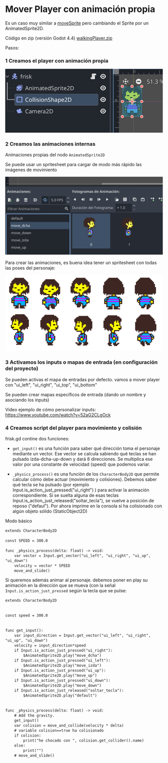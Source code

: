 # Mover Player con animación propia 

Es un caso muy similar a [moveSprite](../moveSprite) pero cambiando el Sprite por un AnimatedSprite2D.

Código en zip (versión Godot 4.4) [walkingPlayer.zip](walking_player.zip)

Pasos: 

### 1  Creamos el player con animación propia

![player](animatedPlayer.png)

### 2 Creamos las animaciones internas

Animaciones propias del nodo ``AnimatedSprite2D``

Se puede usar un spritesheet para cargar de modo más rápido las imágenes de movimiento 

![player](animations.png)

Para crear las animaciones, es buena idea tener un spritesheet con todas las poses del personaje: 

![spritesheet](frisk_spritesheet.png)



### 3 Activamos los inputs o mapas de entrada (en configuración del proyecto)

Se pueden activas el mapa de entradas por defecto. vamos a mover player con "ui_left", "ui_right", "ui_top", "ui_bottom"

Se pueden crear mapas específicos de entrada (dando un nombre y asociando los inputs) 

Video ejemplo de cómo personalizar inputs: https://www.youtube.com/watch?v=52aG2CLgOck 

### 4 Creamos script del player para movimiento y colisión 

frisk.gd contine dos funciones: 

- ``get_input()`` es una función para saber qué dirección toma el personaje mediante un vector. Ese vector se calcula sabiendo qué teclas se han pulsado izda-dcha-up-down y dará 8 direcciones. Se multiplica ese valor por una constante de velocidad (speed) que podemos variar. 

- ``_physics_process()`` es una función de los ``CharacterBody2D`` que permite calcular cómo debe actuar (movimiento y colisiones). Debemos saber qué tecla se ha pulsado (por ejemplo Input.is_action_just_pressed("ui_right") ) para activar la animación correspondiente. Si se suelta alguna de esas teclas Input.is_action_just_released("soltar_tecla"), se vuelve a posición de reposo ("defaul"). Por ahora imprime en la consola si ha colisionado con algún objeto sólido (StaticObject2D)


Modo básico 
```
extends CharacterBody2D

const SPEED = 300.0

func _physics_process(delta: float) -> void:
	var vector = Input.get_vector("ui_left", "ui_right", "ui_up", "ui_down")
	velocity = vector * SPEED
	move_and_slide()
```

Si queremos además animar al personaje. debemos poner en play su animación en la dirección que se mueva (con la señal ``Input.is_action_just_pressed`` según la tecla que se pulse: 


```
extends CharacterBody2D


const speed = 300.0


func get_input():
	var input_direction = Input.get_vector("ui_left", "ui_right", "ui_up", "ui_down")
	velocity = input_direction*speed
	if Input.is_action_just_pressed("ui_right"):
		$AnimatedSprite2D.play("move_dcha")
	if Input.is_action_just_pressed("ui_left"):
		$AnimatedSprite2D.play("move_izda")
	if Input.is_action_just_pressed("ui_up"):
		$AnimatedSprite2D.play("move_up")
	if Input.is_action_just_pressed("ui_down"):
		$AnimatedSprite2D.play("move_down")
	if Input.is_action_just_released("soltar_tecla"):
		$AnimatedSprite2D.play("default")


func _physics_process(delta: float) -> void:
	# Add the gravity.
	get_input()
	var colision = move_and_collide(velocity * delta)
	# variable colision==true ha colisionado
	if colision:
		print("he chocado con ", colision.get_collider().name)
	else:
		print("")
	# move_and_slide()

```





